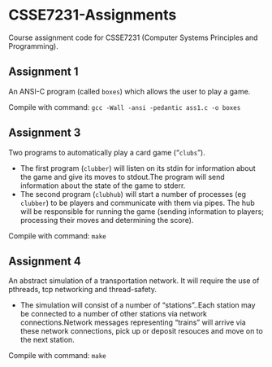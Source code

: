# CSSE7231-Assignments
Course assignment code for CSSE7231 (Computer Systems Principles and Programming).

## Assignment 1

An ANSI-C program (called `boxes`) which allows the user to play a game.

Compile with command: `gcc -Wall -ansi -pedantic ass1.c -o boxes`

## Assignment 3

Two programs to automatically play a card game (“`clubs`”). 

- The first program (`clubber`) will listen on its stdin for information about the game and give its moves to stdout.The program will send information about the state of the game to stderr.
- The second program (`clubhub`) will start a number of processes (eg `clubber`) to be players and communicate with them via pipes. The hub will be responsible for running the game (sending information to players; processing their moves and determining the score).

Compile with command: `make`

## Assignment 4

An abstract simulation of a transportation network. It will require the use of pthreads, tcp networking and thread-safety.

- The simulation will consist of a number of “stations”..Each station may be connected to a number of other stations via network connections.Network messages representing “trains” will arrive via these network connections, pick up or deposit resouces and move on to the next station.

Compile with command: `make`